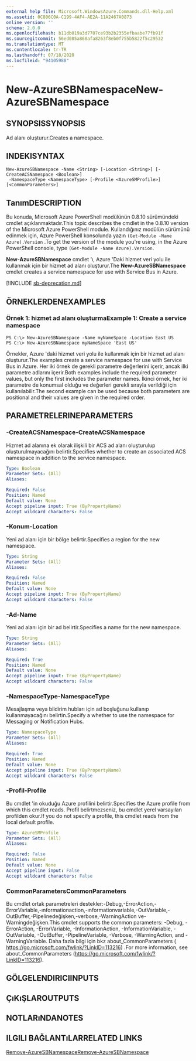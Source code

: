 ```yaml
---
external help file: Microsoft.WindowsAzure.Commands.dll-Help.xml
ms.assetid: 0C806C0A-C199-4AF4-AE2A-11A2467A0873
online version: ''
schema: 2.0.0
ms.openlocfilehash: b11db019a3d7707ce93b2b2355efbaabe77fb91f
ms.sourcegitcommit: 56ed085a868afa8263f8eb0f755b5822f5c29532
ms.translationtype: MT
ms.contentlocale: tr-TR
ms.lasthandoff: 07/18/2020
ms.locfileid: "94105988"
---
```

# <span data-ttu-id="915e9-101">New-AzureSBNamespace</span><span class="sxs-lookup"><span data-stu-id="915e9-101">New-AzureSBNamespace</span></span>

## <span data-ttu-id="915e9-102">SYNOPSIS</span><span class="sxs-lookup"><span data-stu-id="915e9-102">SYNOPSIS</span></span>
<span data-ttu-id="915e9-103">Ad alanı oluşturur.</span><span class="sxs-lookup"><span data-stu-id="915e9-103">Creates a namespace.</span></span>

## <span data-ttu-id="915e9-104">INDEKI</span><span class="sxs-lookup"><span data-stu-id="915e9-104">SYNTAX</span></span>

```
New-AzureSBNamespace -Name <String> [-Location <String>] [-CreateACSNamespace <Boolean>]
 -NamespaceType <NamespaceType> [-Profile <AzureSMProfile>] [<CommonParameters>]
```

## <span data-ttu-id="915e9-105">Tanım</span><span class="sxs-lookup"><span data-stu-id="915e9-105">DESCRIPTION</span></span>
<span data-ttu-id="915e9-106">Bu konuda, Microsoft Azure PowerShell modülünün 0.8.10 sürümündeki cmdlet açıklanmaktadır.</span><span class="sxs-lookup"><span data-stu-id="915e9-106">This topic describes the cmdlet in the 0.8.10 version of the Microsoft Azure PowerShell module.</span></span>
<span data-ttu-id="915e9-107">Kullandığınız modülün sürümünü edinmek için, Azure PowerShell konsolunda yazın `(Get-Module -Name Azure).Version` .</span><span class="sxs-lookup"><span data-stu-id="915e9-107">To get the version of the module you're using, in the Azure PowerShell console, type `(Get-Module -Name Azure).Version`.</span></span>

<span data-ttu-id="915e9-108">**New-AzureSBNamespace** cmdlet 'ı, Azure 'Daki hizmet veri yolu ile kullanmak için bir hizmet ad alanı oluşturur.</span><span class="sxs-lookup"><span data-stu-id="915e9-108">The **New-AzureSBNamespace** cmdlet creates a service namespace for use with Service Bus in Azure.</span></span>

[!INCLUDE [sb-deprecation.md](../include/sb-deprecation.md)]

## <span data-ttu-id="915e9-109">ÖRNEKLERDEN</span><span class="sxs-lookup"><span data-stu-id="915e9-109">EXAMPLES</span></span>

### <span data-ttu-id="915e9-110">Örnek 1: hizmet ad alanı oluşturma</span><span class="sxs-lookup"><span data-stu-id="915e9-110">Example 1: Create a service namespace</span></span>
```
PS C:\> New-AzureSBNamespace -Name myNameSpace -Location East US 
PS C:\> New-AzureSBNamespace myNameSpace 'East US'
```

<span data-ttu-id="915e9-111">Örnekler, Azure 'daki hizmet veri yolu ile kullanmak için bir hizmet ad alanı oluşturur.</span><span class="sxs-lookup"><span data-stu-id="915e9-111">The examples create a service namespace for use with Service Bus in Azure.</span></span>
<span data-ttu-id="915e9-112">Her iki örnek de gerekli parametre değerlerini içerir, ancak ilki parametre adlarını içerir.</span><span class="sxs-lookup"><span data-stu-id="915e9-112">Both examples include the required parameter values, but only the first includes the parameter names.</span></span>
<span data-ttu-id="915e9-113">İkinci örnek, her iki parametre de konumsal olduğu ve değerleri gerekli sırayla verildiği için kullanılabilir.</span><span class="sxs-lookup"><span data-stu-id="915e9-113">The second example can be used because both parameters are positional and their values are given in the required order.</span></span>

## <span data-ttu-id="915e9-114">PARAMETRELERINE</span><span class="sxs-lookup"><span data-stu-id="915e9-114">PARAMETERS</span></span>

### <span data-ttu-id="915e9-115">-CreateACSNamespace</span><span class="sxs-lookup"><span data-stu-id="915e9-115">-CreateACSNamespace</span></span>
<span data-ttu-id="915e9-116">Hizmet ad alanına ek olarak ilişkili bir ACS ad alanı oluşturulup oluşturulmayacağını belirtir.</span><span class="sxs-lookup"><span data-stu-id="915e9-116">Specifies whether to create an associated ACS namespace in addition to the service namespace.</span></span>

```yaml
Type: Boolean
Parameter Sets: (All)
Aliases: 

Required: False
Position: Named
Default value: None
Accept pipeline input: True (ByPropertyName)
Accept wildcard characters: False
```

### <span data-ttu-id="915e9-117">-Konum</span><span class="sxs-lookup"><span data-stu-id="915e9-117">-Location</span></span>
<span data-ttu-id="915e9-118">Yeni ad alanı için bir bölge belirtir.</span><span class="sxs-lookup"><span data-stu-id="915e9-118">Specifies a region for the new namespace.</span></span>

```yaml
Type: String
Parameter Sets: (All)
Aliases: 

Required: False
Position: Named
Default value: None
Accept pipeline input: True (ByPropertyName)
Accept wildcard characters: False
```

### <span data-ttu-id="915e9-119">-Ad</span><span class="sxs-lookup"><span data-stu-id="915e9-119">-Name</span></span>
<span data-ttu-id="915e9-120">Yeni ad alanı için bir ad belirtir.</span><span class="sxs-lookup"><span data-stu-id="915e9-120">Specifies a name for the new namespace.</span></span>

```yaml
Type: String
Parameter Sets: (All)
Aliases: 

Required: True
Position: Named
Default value: None
Accept pipeline input: True (ByPropertyName)
Accept wildcard characters: False
```

### <span data-ttu-id="915e9-121">-NamespaceType</span><span class="sxs-lookup"><span data-stu-id="915e9-121">-NamespaceType</span></span>
<span data-ttu-id="915e9-122">Mesajlaşma veya bildirim hubları için ad boşluğunu kullanıp kullanmayacağını belirtin.</span><span class="sxs-lookup"><span data-stu-id="915e9-122">Specify a whether to use the namespace for Messaging or Notification Hubs.</span></span>

```yaml
Type: NamespaceType
Parameter Sets: (All)
Aliases: 

Required: True
Position: Named
Default value: None
Accept pipeline input: True (ByPropertyName)
Accept wildcard characters: False
```

### <span data-ttu-id="915e9-123">-Profil</span><span class="sxs-lookup"><span data-stu-id="915e9-123">-Profile</span></span>
<span data-ttu-id="915e9-124">Bu cmdlet 'in okuduğu Azure profilini belirtir.</span><span class="sxs-lookup"><span data-stu-id="915e9-124">Specifies the Azure profile from which this cmdlet reads.</span></span>
<span data-ttu-id="915e9-125">Profil belirtmezseniz, bu cmdlet yerel varsayılan profilden okur.</span><span class="sxs-lookup"><span data-stu-id="915e9-125">If you do not specify a profile, this cmdlet reads from the local default profile.</span></span>

```yaml
Type: AzureSMProfile
Parameter Sets: (All)
Aliases: 

Required: False
Position: Named
Default value: None
Accept pipeline input: False
Accept wildcard characters: False
```

### <span data-ttu-id="915e9-126">CommonParameters</span><span class="sxs-lookup"><span data-stu-id="915e9-126">CommonParameters</span></span>
<span data-ttu-id="915e9-127">Bu cmdlet ortak parametreleri destekler:-Debug,-ErrorAction,-ErrorVariable,-ınformationaction,-ınformationvariable,-OutVariable,-OutBuffer,-Pipelinedeğişken,-verbose,-WarningAction ve-Warningdeğişken.</span><span class="sxs-lookup"><span data-stu-id="915e9-127">This cmdlet supports the common parameters: -Debug, -ErrorAction, -ErrorVariable, -InformationAction, -InformationVariable, -OutVariable, -OutBuffer, -PipelineVariable, -Verbose, -WarningAction, and -WarningVariable.</span></span> <span data-ttu-id="915e9-128">Daha fazla bilgi için bkz about_CommonParameters ( https://go.microsoft.com/fwlink/?LinkID=113216) .</span><span class="sxs-lookup"><span data-stu-id="915e9-128">For more information, see about_CommonParameters (https://go.microsoft.com/fwlink/?LinkID=113216).</span></span>

## <span data-ttu-id="915e9-129">GÖLGELENDIRICI</span><span class="sxs-lookup"><span data-stu-id="915e9-129">INPUTS</span></span>

## <span data-ttu-id="915e9-130">ÇıKıŞLAR</span><span class="sxs-lookup"><span data-stu-id="915e9-130">OUTPUTS</span></span>

## <span data-ttu-id="915e9-131">NOTLARıNDA</span><span class="sxs-lookup"><span data-stu-id="915e9-131">NOTES</span></span>

## <span data-ttu-id="915e9-132">ILGILI BAĞLANTıLAR</span><span class="sxs-lookup"><span data-stu-id="915e9-132">RELATED LINKS</span></span>

[<span data-ttu-id="915e9-133">Remove-AzureSBNamespace</span><span class="sxs-lookup"><span data-stu-id="915e9-133">Remove-AzureSBNamespace</span></span>](./Remove-AzureSBNamespace.md)



